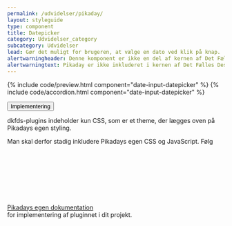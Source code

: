 ```yaml
---
permalink: /udvidelser/pikaday/
layout: styleguide
type: component
title: Datepicker
category: Udvidelser_category
subcategory: Udvidelser
lead: Gør det muligt for brugeren, at vælge en dato ved klik på knap.
alertwarningheader: Denne komponent er ikke en del af kernen af Det Fælles Designsystem
alertwarningtext: Pikaday er ikke inkluderet i kernen af Det Fælles Designsystem. For at inkludere Pikaday skal der inkluderes et eksternt bibliotek, se implementeringsafsnittet nedenfor.<br><br>Det Fælles Designsystem har implementeret et tema til Pikaday, som findes i <a href="https://github.com/detfaellesdesignsystem/dkfds-plugins" class="icon-link">Plugins<svg class="icon-svg"><use xlink:href="#open-in-new"></use></svg></a> projektet.
---
```


{% include code/preview.html component="date-input-datepicker" %}
{% include code/accordion.html component="date-input-datepicker" %}
<div class="accordion-bordered">
  <button class="button-unstyled accordion-button"
    aria-expanded="true" aria-controls="tech-docs">
    Implementering
  </button>
  <div id="tech-docs" class="accordion-content">
    <p>dkfds-plugins indeholder kun CSS, som er et theme, der lægges oven på Pikadays egen styling.</p>
    <p>Man skal derfor stadig inkludere Pikadays egen CSS og JavaScript. Følg <a href="https://github.com/Pikaday/Pikaday" class="icon-link">Pikadays egen dokumentation<svg class="icon-svg "><use xlink:href="#open-in-new"></use></svg></a> for implementering af pluginnet i dit projekt.</p> 
  </div>
</div>